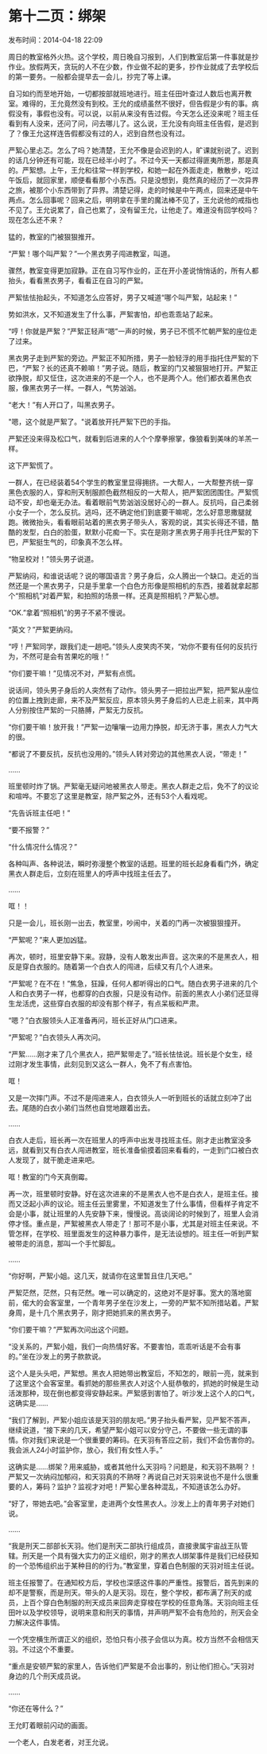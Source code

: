 # 第十二页：绑架

<note>
    <p>
        发布时间：2014-04-18 22:09
    </p>
</note>


周日的教室格外火热。这个学校，周日晚自习报到，人们到教室后第一件事就是抄作业。放假两天，贪玩的人不在少数，作业做不起的更多，抄作业就成了去学校后的第一要务。一般都会提早去一会儿，抄完了等上课。

自习如约而至地开始，一切都按部就班地进行。班主任田叶查过人数后也离开教室。难得的，王允竟然没有到校。王允的成绩虽然不很好，但告假是少有的事。病假没有，事假也没有。可以说，以前从来没有告过假。今天怎么还没来呢？班主任看到有人没来，还问了问，问去哪儿了。这么说，王允没有向班主任告假，是迟到了？像王允这样连告假都没有过的人，迟到自然也没有过。

严絮心里忐忑。怎么了吗？她清楚，王允不像是会迟到的人，旷课就别说了。迟到的话几分钟还有可能，现在已经半小时了。不过今天一天都过得匪夷所思，那是真的。严絮想。上午，王允和往常一样到学校，和她一起在外面走走，散散步，吃过午饭后，就回家里，顺便看看那个小东西。只是没想到，竟然真的经历了一次异界之旅，被那个小东西带到了异界。清楚记得，走的时候是中午两点，回来还是中午两点。怎么回事呢？回来之后，明明拿在手里的魔法棒不见了，王允说他的戒指也不见了。王允说累了，自己也累了，没有留王允，让他走了。难道没有回学校吗？现在怎么还不来？

猛的，教室的门被狠狠推开。

“严絮！哪个叫严絮？”一个黑衣男子闯进教室，叫道。

骤然，教室变得更加寂静。正在自习写作业的，正在开小差说悄悄话的，所有人都抬头，看看黑衣男子，看看正在自习的严絮。

严絮怯怯抬起头，不知道怎么应答好，男子又喊道“哪个叫严絮，站起来！”

势如洪水，又不知道发生了什么事，严絮害怕，却也乖乖站了起来。

“哼！你就是严絮？”严絮正轻声“嗯”一声的时候，男子已不慌不忙朝严絮的座位走了过来。

黑衣男子走到严絮的旁边。严絮正不知所措，男子一脸轻浮的用手指托住严絮的下巴，“严絮？长的还真不赖嘛！”男子说。随后，教室的门又被狠狠地打开。严絮正欲挣脱，却又怔住，这次进来的不是一个人，也不是两个人。他们都衣着黑色衣服，像黑衣男子一样。一群人，气势汹汹。

“老大！”有人开口了，叫黑衣男子。

"嗯，这个就是严絮了。"说着放开托严絮下巴的手指。

严絮还没来得及松口气，就看到后进来的人个个摩拳擦掌，像狼看到美味的羊羔一样。

这下严絮慌了。

一群人，在已经装着54个学生的教室里显得拥挤。一大帮人，一大帮整齐统一穿黑色衣服的人，穿和刑天制服颜色截然相反的一大帮人，把严絮团团围住。严絮慌动不安，却也毫无办法。看着眼前气势汹汹没居好心的一群人。反抗吗，自己柔弱小女子一个，怎么反抗。逃吗，还不确定他们到底要干嘛呢，怎么好意思撒腿就跑。微微抬头，看看眼前站着的黑衣男子带头人，客观的说，其实长得还不错，酷酷的发型，白白的脸蛋，默默小花痴一下。实在是刚才黑衣男子用手托住严絮的下巴，严絮挺生气的，印象真不怎么样。

“物呈校对！”领头男子说道。

严絮纳闷，和谁说话呢？说的哪国语言？男子身后，众人腾出一个缺口。走近的当然还是一个黑衣男子，只是手里拿一个白色方形像是照相机的东西，接着就拿起那个“照相机”对着严絮，和拍照的场景一样。还真是照相机？严絮心想。

“OK.”拿着“照相机”的男子不紧不慢说。

“英文？”严絮更纳闷。

“哼！严絮同学，跟我们走一趟吧。”领头人皮笑肉不笑，“劝你不要有任何的反抗行为，不然可是会有苦果吃的哦！”

“你们要干嘛！”见情况不对，严絮有点慌。

说话间，领头男子身后的人突然有了动作。领头男子一把拉出严絮，把严絮从座位的位置上拽到走廊，来不及严絮反应，原本领头男子身后的人已走上前来，其中两人分别按住严絮的一只胳膊，严絮无力反抗。

“你们要干嘛！放开我！”严絮一边嚷嚷一边用力挣脱，却无济于事，黑衣人力气大的很。

“都说了不要反抗，反抗也没用的。”领头人转对旁边的其他黑衣人说，“带走！”

……

班里顿时炸了锅。严絮毫无疑问地被黑衣人带走。黑衣人群走之后，免不了的议论和喧哗。不要忘了这里是教室，除严絮之外，还有53个人看戏呢。

“先告诉班主任吧！”

“要不报警？”

“什么情况什么情况？”

各种叫声、各种说法，瞬时弥漫整个教室的话题。班里的班长起身看看门外，确定黑衣人群走后，立刻在班里人的呼声中找班主任去了。

……

哐！！

只是一会儿，班长刚一出去，教室里，吵闹中，关着的门再一次被狠狠撞开。

“严絮呢？”来人更加凶猛。

再次，顿时，班里安静下来。寂静，没有人敢发出声音。这次来的不是黑衣人，相反是穿白衣服的。随着第一个白衣人的闯进，后续又有几个人进来。

“严絮呢？在不在！”焦急，狂躁，任何人都听得出的口气。随白衣男子进来的几个人和白衣男子一样，也都穿的白衣服，只是没有动作。前面的黑衣人小弟们还显得生龙活虎，这些穿白衣服的却没有那个样子，有点呆板和严肃。

“嗯？”白衣服领头人正准备再问，班长正好从门口进来。

“严絮呢？”白衣领头人再次问。

“严絮……刚才来了几个黑衣人，把严絮带走了。”班长怯怯说。班长是个女生，经过刚才发生事情，此刻见到又这么一群人，免不了有点害怕。

哐！

又是一次摔门声。不过不是闯进来人，白衣领头人一听到班长的话就立刻冲了出去。尾随的白衣小弟们当然也自觉地跟着出去。

……

白衣人走后，班长再一次在班里人的呼声中出发寻找班主任。刚才走出教室没多远，就看到又有白衣人闯进教室，班长准备偷摸着回来看看的，一走到门口被白衣人发现了，就干脆走进来吧。

哐！教室的门今天真倒霉。

再一次，班里顿时安静。好在这次进来的不是黑衣人也不是白衣人，是班主任。接而又泛起小声的议论。班主任云里雾里，不知道发生了什么事情，但看样子肯定不会是小事，就让班里的人先安静下来，慢慢说。高谈阔论的时候到了，班里人会消停才怪。重点是，严絮被黑衣人带走了！那可不是小事，尤其是对班主任来说。不管怎样，在学校、班里面发生的这种暴力事件，是无法设想的。班主任一听到严絮被带走的消息，那叫一个手忙脚乱。

……

“你好啊，严絮小姐。这几天，就请你在这里暂且住几天吧。”

严絮茫然，茫然，只有茫然。唯一可以确定的，这绝对不是好事。宽大的落地窗前，偌大的会客室里，一个青年男子坐在沙发上，一旁的严絮不知所措站着。严絮身周，是十几个黑衣男子，刚才把她抓来的黑衣男子。

“你们要干嘛？”严絮再次问出这个问题。

“没关系的，严絮小姐，我们一向热情好客。不要害怕，乖乖听话是不会有事的。”坐在沙发上的男子款款说。

这个人是头头吧，严絮想。黑衣人把她带出教室后，不知怎的，眼前一亮，就来到了这里这个会客室里。看抓她的那些黑衣人对这个人挺恭敬的，抓她的时候是生动活泼那种，现在倒也都变得安静起来。严絮感到害怕了。听沙发上这个人的口气，这确实是……

“我们了解到，严絮小姐应该是天羽的朋友吧。”男子抬头看严絮，见严絮不答声，继续说道，“接下来的几天，希望严絮小姐可以安分守己，不要做一些无谓的事情。你对我们来说是一个很重要的筹码。在天羽有答应之前，我们不会伤害你的。我会派人24小时监护你，放心，我们有女性人手。”

这确实是……绑架？用来威胁，或者其他什么天羽吗？问题是，和天羽不熟啊？！严絮又一次纳闷加郁闷，和天羽真的不熟呀？再说自己对天羽来说也不是什么很重要的人，筹码？监护？监视才对吧！严絮心里各种混乱，不知道该怎么办好。

“好了，带她去吧。”会客室里，走进两个女性黑衣人。沙发上上的青年男子对她们说。

……

“我是刑天二部部长天羽。他们是刑天二部执行组成员，直接隶属宇宙战王队管辖。刑天是一个具有强大实力的正义组织，刚才的黑衣人绑架事件是我们已经获知的一个恐怖组织出于某种目的的行为。”教室里，穿着白色制服的天羽对班主任说。

班主任报警了。在通知校方后，学校也深感这件事的严重性。报警后，首先到来的却不是警察，而是刑天。带头的人是天羽。现在，整个学校，都布满了刑天的成员，上百个穿白色制服的刑天成员来回奔走穿梭在学校的任意角落。天羽向班主任田叶以及学校领导，说明来意和刑天的事情，并声明严絮不会有危险的，刑天会全力解决这件事情。

一个凭空横生所谓正义的组织，恐怕只有小孩子会信以为真。校方当然不会相信天羽。不过这个不重要。

“重点是安顿严絮的家里人，告诉他们严絮是不会出事的，别让他们担心。”天羽对身边的几个刑天成员说。

……

“你还在等什么？”

王允盯着眼前闪动的画面。

一个老人，白发老者，对王允说。